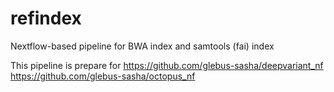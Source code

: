 # refindex
Nextflow-based pipeline for BWA index and samtools (fai) index

This pipeline is prepare for 
https://github.com/glebus-sasha/deepvariant_nf
https://github.com/glebus-sasha/octopus_nf